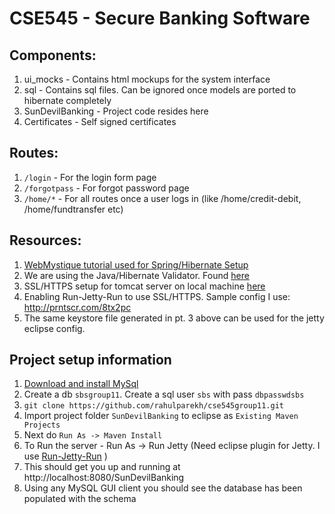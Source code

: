 # CSE545 - Secure Banking Software
## Components:
1. ui_mocks - Contains html mockups for the system interface
2. sql - Contains sql files. Can be ignored once models are ported to hibernate completely
3. SunDevilBanking - Project code resides here
4. Certificates - Self signed certificates

## Routes:
1. `/login` - For the login form page
2. `/forgotpass` - For forgot password page
3. `/home/*` - For all routes once a user logs in (like /home/credit-debit, /home/fundtransfer etc)

## Resources:
1. [WebMystique tutorial used for Spring/Hibernate Setup](http://websystique.com/springmvc/spring-4-mvc-and-hibernate4-integration-example-using-annotations/)
2. We are using the Java/Hibernate Validator. Found [here](https://docs.oracle.com/javaee/7/api/javax/validation/constraints/package-summary.html)
3. SSL/HTTPS setup for tomcat server on local machine [here](https://dzone.com/articles/setting-ssl-tomcat-5-minutes)
4. Enabling Run-Jetty-Run to use SSL/HTTPS. Sample config I use: http://prntscr.com/8tx2pc
5. The same keystore file generated in pt. 3 above can be used for the jetty eclipse config.


## Project setup information
1. [Download and install MySql](https://dev.mysql.com/downloads/windows/)
2. Create a db `sbsgroup11`. Create a sql user `sbs` with pass `dbpasswdsbs`
2. `git clone https://github.com/rahulparekh/cse545group11.git`
2. Import project folder `SunDevilBanking` to eclipse as `Existing Maven Projects`
3. Next do `Run As -> Maven Install`
4. To Run the server - Run As -> Run Jetty (Need eclipse plugin for Jetty. I use [Run-Jetty-Run](https://marketplace.eclipse.org/content/run-jetty-run) )
5. This should get you up and running at http://localhost:8080/SunDevilBanking
6. Using any MySQL GUI client you should see the database has been populated with the schema
